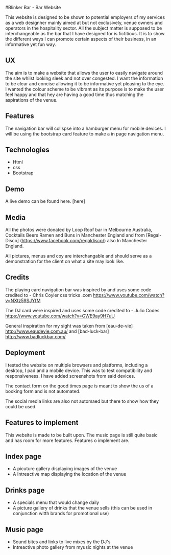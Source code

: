 #Blinker Bar - Bar Website

This website is designed to be shown to potential employers of my services as a web designher mainly aimed at but not exclusively, venue owners and operators in the hospitality sector. 
All the subject matter is supposed to be interchangeable as the bar that I have designed for is fictitious. It is to show the different ways I can promote certain aspects of their business, in an informative yet fun way.

**UX**
----------

The aim is to  make a website that allows the user to easily navigate around the site whilst looking sleek and not over congested.
I want the information to be clear and concise allowing it to be informative yet pleasing to the eye. I wanted the colour scheme to
be vibrant as its purpose is to make the user feel happy and that hey are having a good time  thus matching the aspirations of the venue.


 **Features**
----------

The navigation bar will collspse into a hamburger menu for mobile devices.
I will be using the bootstrap card feature to make a in page navigation menu.

 **Technologies**
----------

 
- Html
- css
- Bootstrap

**Demo**
----------
A live demo can be found here. [here]



 **Media**
----------

All the photos were donated by Loop Roof bar in Melbourne Australia, Cocktails Beers Ramen and Buns
in Manchester England and from [Regal-Disco] (https://www.facebook.com/regaldisco/)   also In Manchester England.




All pictures, menus and coy are interchangable and should serve as a demonstration for the client on what a site may look like.



 **Credits**
----------

The playing card navigation bar was inspired by and uses some code credited to - Chris Coyler css tricks .com
https://www.youtube.com/watch?v=NXtz59SJYfM


The DJ card were inspired and uses some code credited to - Julio Codes
https://www.youtube.com/watch?v=GWE9ay9H7uU

General inspiration for my sight was taken from [eau-de-vie] http://www.eaudevie.com.au/ and [bad-luck-bar] http://www.badluckbar.com/


**Deployment**
----------

I tested the website on multiple browsers and platforms, including a desktop, I pad and a mobile device. 
This was to test compatibility and responsiveness. I have added screenshots from said devices.

The contact form on the good times page is meant to show the us of a booking form and is not automated.

The social media links are also not automaed but there to show how they could be used.

**Features to implement**
----------

This website is made to be built upon. The music page is still quite basic and has room for more features. Features o implement are.

Index page
----------
 - A picuture gallery displaying images of the venue
 - A Intreactive map displaying the location of the venue

Drinks page
----------
- A specials menu that would change daily 
- A picture gallery of drinks that the venue sells (this can be used in conjunction witth brands for promotional use)

 

Music page
----------

 - Sound bites and links to live mixes by the DJ's
 - Intreactive photo gallery from myusic nights at the venue

 
